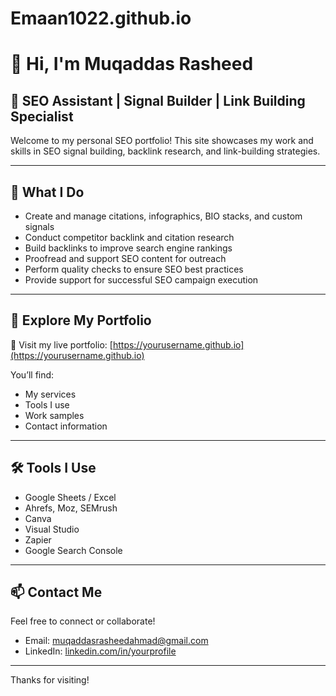 # Emaan1022.github.io
# 👋 Hi, I'm Muqaddas Rasheed

## 💼 SEO Assistant | Signal Builder | Link Building Specialist

Welcome to my personal SEO portfolio! This site showcases my work and skills in SEO signal building, backlink research, and link-building strategies.

---

## 🔧 What I Do

- Create and manage citations, infographics, BIO stacks, and custom signals
- Conduct competitor backlink and citation research
- Build backlinks to improve search engine rankings
- Proofread and support SEO content for outreach
- Perform quality checks to ensure SEO best practices
- Provide support for successful SEO campaign execution

---

## 📁 Explore My Portfolio

🔗 Visit my live portfolio: [https://yourusername.github.io](https://yourusername.github.io)

You’ll find:
- My services
- Tools I use
- Work samples
- Contact information

---

## 🛠️ Tools I Use

- Google Sheets / Excel  
- Ahrefs, Moz, SEMrush  
- Canva  
- Visual Studio  
- Zapier  
- Google Search Console  

---

## 📫 Contact Me

Feel free to connect or collaborate!

- Email: muqaddasrasheedahmad@gmail.com  
- LinkedIn: [linkedin.com/in/yourprofile](https://linkedin.com/in/yourprofile)

---

Thanks for visiting!
